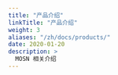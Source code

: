 ```yaml
---
title: "产品介绍"
linkTitle: "产品介绍"
weight: 3
aliases: "/zh/docs/products/"
date: 2020-01-20
description: >
  MOSN 相关介绍
---
```


